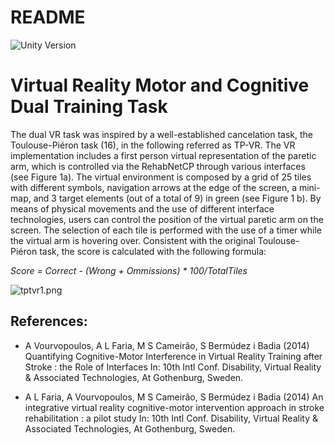 # README #

![Unity Version](https://img.shields.io/badge/Unity%20Version-4.6-orange.svg)

# Virtual Reality Motor and Cognitive Dual Training Task #
The dual VR task was inspired by a well-established cancelation task, the Toulouse-Piéron task (16), in the following referred as TP-VR. The VR implementation includes a first person virtual representation of the paretic arm, which is controlled via the RehabNetCP through various interfaces (see Figure 1a). The virtual environment is composed by a grid of 25 tiles with different symbols, navigation arrows at the edge of the screen, a mini-map, and 3 target elements (out of a total of 9) in green (see Figure 1 b). By means of physical movements and the use of different interface technologies, users can control the position of the virtual paretic arm on the screen. The selection of each tile is performed with the use of a timer while the virtual arm is hovering over. Consistent with the original Toulouse-Piéron task, the score is calculated with the following formula:

*Score = Correct - (Wrong + Ommissions) * 100/TotalTiles*

![tptvr1.png](http://i.imgur.com/WW72x4n.png)

## References: ##
* A Vourvopoulos, A L Faria, M S Cameirão, S Bermúdez i Badia (2014)  Quantifying Cognitive-Motor Interference in Virtual Reality Training after Stroke : the Role of Interfaces In: 10th Intl Conf. Disability, Virtual Reality & Associated Technologies, At Gothenburg, Sweden. 

* A L Faria, A Vourvopoulos, M S Cameirão, S Bermúdez i Badia (2014)  An integrative virtual reality cognitive-motor intervention approach in stroke rehabilitation : a pilot study In: 10th Intl Conf. Disability, Virtual Reality & Associated Technologies, At Gothenburg, Sweden.